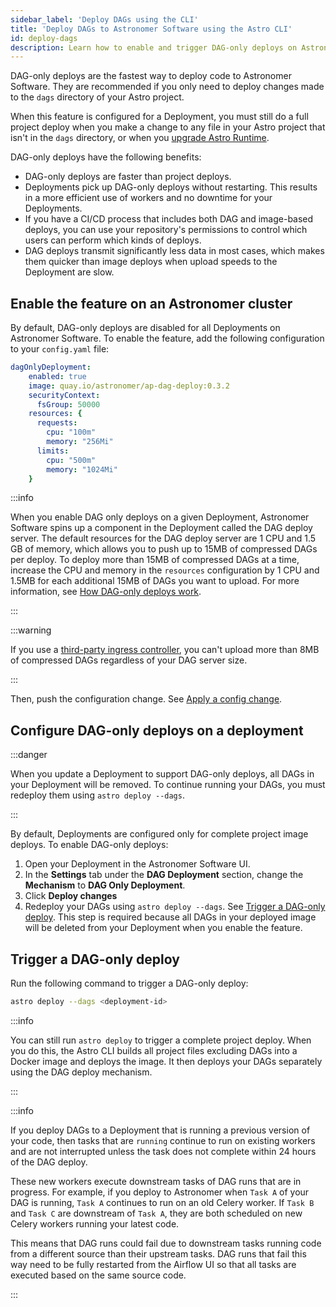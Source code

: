```yaml
---
sidebar_label: 'Deploy DAGs using the CLI'
title: 'Deploy DAGs to Astronomer Software using the Astro CLI'
id: deploy-dags
description: Learn how to enable and trigger DAG-only deploys on Astronomer Software.
---
```


DAG-only deploys are the fastest way to deploy code to Astronomer Software. They are recommended if you only need to deploy changes made to the `dags` directory of your Astro project.

When this feature is configured for a Deployment, you must still do a full project deploy when you make a change to any file in your Astro project that isn't in the `dags` directory, or when you [upgrade Astro Runtime](manage-airflow-versions.md).

DAG-only deploys have the following benefits:

- DAG-only deploys are faster than project deploys.
- Deployments pick up DAG-only deploys without restarting. This results in a more efficient use of workers and no downtime for your Deployments.
- If you have a CI/CD process that includes both DAG and image-based deploys, you can use your repository's permissions to control which users can perform which kinds of deploys.
- DAG deploys transmit significantly less data in most cases, which makes them quicker than image deploys when upload speeds to the Deployment are slow.

## Enable the feature on an Astronomer cluster

By default, DAG-only deploys are disabled for all Deployments on Astronomer Software. To enable the feature, add the following configuration to your `config.yaml` file:

```yaml
dagOnlyDeployment:
    enabled: true
    image: quay.io/astronomer/ap-dag-deploy:0.3.2
    securityContext:
      fsGroup: 50000
    resources: {
      requests:
        cpu: "100m"
        memory: "256Mi"
      limits:
        cpu: "500m"
        memory: "1024Mi" 
    }
```

:::info

When you enable DAG only deploys on a given Deployment, Astronomer Software spins up a component in the Deployment called the DAG deploy server. The default resources for the DAG deploy server are 1 CPU and 1.5 GB of memory, which allows you to push up to 15MB of compressed DAGs per deploy. To deploy more than 15MB of compressed DAGs at a time, increase the CPU and memory in the `resources` configuration by 1 CPU and 1.5MB for each additional 15MB of DAGs you want to upload. For more information, see [How DAG-only deploys work](#how-dag-only-deploys-work).

:::

:::warning

If you use a [third-party ingress controller](third-party-ingress-controllers.md), you can't upload more than 8MB of compressed DAGs regardless of your DAG server size. 

:::

Then, push the configuration change. See [Apply a config change](https://docs.astronomer.io/software/apply-platform-config).

## Configure DAG-only deploys on a deployment

:::danger

When you update a Deployment to support DAG-only deploys, all DAGs in your Deployment will be removed. To continue running your DAGs, you must redeploy them using `astro deploy --dags`. 

:::

By default, Deployments are configured only for complete project image deploys. To enable DAG-only deploys:

1. Open your Deployment in the Astronomer Software UI.
2. In the **Settings** tab under the **DAG Deployment** section, change the **Mechanism** to **DAG Only Deployment**. 
3. Click **Deploy changes**
4. Redeploy your DAGs using `astro deploy --dags`. See [Trigger a DAG-only deploy](#trigger-a-dag-only-deploy). This step is required because all DAGs in your deployed image will be deleted from your Deployment when you enable the feature. 

## Trigger a DAG-only deploy

Run the following command to trigger a DAG-only deploy:

```sh
astro deploy --dags <deployment-id>
```

:::info

You can still run `astro deploy` to trigger a complete project deploy. When you do this, the Astro CLI builds all project files excluding DAGs into a Docker image and deploys the image. It then deploys your DAGs separately using the DAG deploy mechanism.

:::

:::info

If you deploy DAGs to a Deployment that is running a previous version of your code, then tasks that are `running` continue to run on existing workers and are not interrupted unless the task does not complete within 24 hours of the DAG deploy.

These new workers execute downstream tasks of DAG runs that are in progress. For example, if you deploy to Astronomer when `Task A` of your DAG is running, `Task A` continues to run on an old Celery worker. If `Task B` and `Task C` are downstream of `Task A`, they are both scheduled on new Celery workers running your latest code.

This means that DAG runs could fail due to downstream tasks running code from a different source than their upstream tasks. DAG runs that fail this way need to be fully restarted from the Airflow UI so that all tasks are executed based on the same source code.

:::
